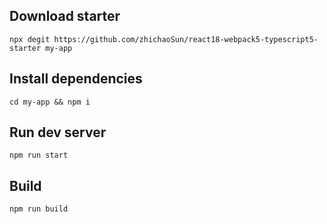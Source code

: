 ## Download starter
`npx degit https://github.com/zhichaoSun/react18-webpack5-typescript5-starter my-app`

## Install dependencies
`cd my-app && npm i`

## Run dev server
`npm run start`

## Build
`npm run build`
